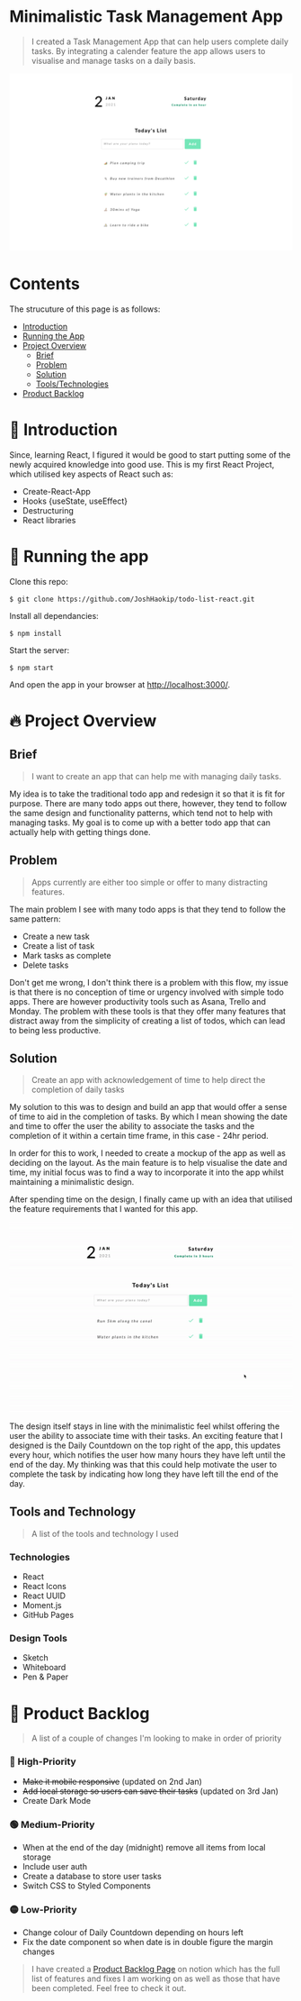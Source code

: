 # Minimalistic Task Management App

> I created a Task Management App that can help users complete daily tasks. By integrating a calender feature the app allows users to visualise and manage tasks on a daily basis.

![Todo-img](https://github.com/JoshHaokip/todo-list-react/blob/master/README-IMG/todo-screenshot2.png)

# Contents

The strucuture of this page is as follows:

- [Introduction](#introduction)
- [Running the App](#running-the-app)
- [Project Overview](#project-overview)
  - [Brief](##brief)
  - [Problem](##problem)
  - [Solution](##solution)
  - [Tools/Technologies](##tools-and-technologies)
- [Product Backlog](#product-backlog)

# :wave: Introduction

Since, learning React, I figured it would be good to start putting some of the newly acquired knowledge into good use. This is my first React Project, which utilised key aspects of React such as:

- Create-React-App
- Hooks {useState, useEffect}
- Destructuring
- React libraries

# :running: Running the app

Clone this repo:

```
$ git clone https://github.com/JoshHaokip/todo-list-react.git
```

Install all dependancies:

```
$ npm install
```

Start the server:

```
$ npm start
```

And open the app in your browser at <http://localhost:3000/>.

# :fire: Project Overview

## Brief

> I want to create an app that can help me with managing daily tasks.

My idea is to take the traditional todo app and redesign it so that it is fit for purpose. There are many todo apps out there, however, they tend to follow the same design and functionality patterns, which tend not to help with managing tasks. My goal is to come up with a better todo app that can actually help with getting things done.

## Problem

> Apps currently are either too simple or offer to many distracting features.

The main problem I see with many todo apps is that they tend to follow the same pattern:

- Create a new task
- Create a list of task
- Mark tasks as complete
- Delete tasks

Don't get me wrong, I don't think there is a problem with this flow, my issue is that there is no conception of time or urgency involved with simple todo apps. There are however productivity tools such as Asana, Trello and Monday. The problem with these tools is that they offer many features that distract away from the simplicity of creating a list of todos, which can lead to being less productive.

## Solution

> Create an app with acknowledgement of time to help direct the completion of daily tasks

My solution to this was to design and build an app that would offer a sense of time to aid in the completion of tasks. By which I mean showing the date and time to offer the user the ability to associate the tasks and the completion of it within a certain time frame, in this case - 24hr period.

In order for this to work, I needed to create a mockup of the app as well as deciding on the layout. As the main feature is to help visualise the date and time, my initial focus was to find a way to incorporate it into the app whilst maintaining a minimalistic design.

After spending time on the design, I finally came up with an idea that utilised the feature requirements that I wanted for this app.

![Todo-gif](https://github.com/JoshHaokip/todo-list-react/blob/master/README-IMG/todogif.gif)

The design itself stays in line with the minimalistic feel whilst offering the user the ability to associate time with their tasks. An exciting feature that I designed is the Daily Countdown on the top right of the app, this updates every hour, which notifies the user how many hours they have left until the end of the day. My thinking was that this could help motivate the user to complete the task by indicating how long they have left till the end of the day.

## Tools and Technology

> A list of the tools and technology I used

### Technologies

- React
- React Icons
- React UUID
- Moment.js
- GitHub Pages

### Design Tools

- Sketch
- Whiteboard
- Pen & Paper

# :hammer: Product Backlog

> A list of a couple of changes I'm looking to make in order of priority

### 🔴 High-Priority

- ~~Make it mobile responsive~~ (updated on 2nd Jan)
- ~~Add local storage so users can save their tasks~~ (updated on 3rd Jan)
- Create Dark Mode

### 🟢 Medium-Priority

- When at the end of the day (midnight) remove all items from local storage
- Include user auth
- Create a database to store user tasks
- Switch CSS to Styled Components

### 🟡 Low-Priority

- Change colour of Daily Countdown depending on hours left
- Fix the date component so when date is in double figure the margin changes

> I have created a [Product Backlog Page](https://www.notion.so/joshhaokip/051a4cbea3eb40bd8d4c7c985ec661e2?v=2911060a0b5446fdbcb6356277ba5c3b) on notion which has the full list of features and fixes I am working on as well as those that have been completed. Feel free to check it out.
